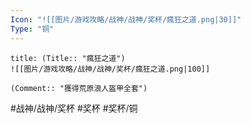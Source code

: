 ```yaml
---
Icon: "![[图片/游戏攻略/战神/战神/奖杯/瘋狂之道.png|30]]"
Type: "铜"
---
```

```ad-common-bronze-trophy
title: (Title:: "瘋狂之道")
![[图片/游戏攻略/战神/战神/奖杯/瘋狂之道.png|100]]

(Comment:: "獲得荒原浪人盔甲全套")
```

#战神/战神/奖杯 #奖杯 #奖杯/铜
